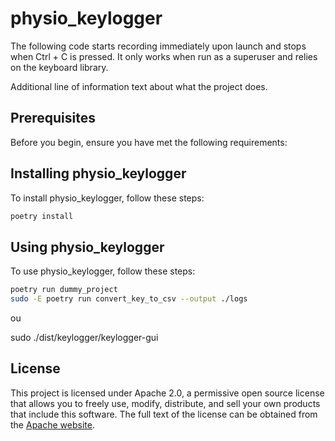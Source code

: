 # physio_keylogger

The following code starts recording immediately upon launch and stops when Ctrl + C is pressed. It only works when run as a superuser and relies on the keyboard library.

Additional line of information text about what the project does.

## Prerequisites

Before you begin, ensure you have met the following requirements:

## Installing physio_keylogger

To install physio_keylogger, follow these steps:

```bash
poetry install
```

## Using physio_keylogger

To use physio_keylogger, follow these steps:

```bash
poetry run dummy_project
sudo -E poetry run convert_key_to_csv --output ./logs
```
ou

sudo ./dist/keylogger/keylogger-gui

## License

This project is licensed under Apache 2.0, a permissive open source license that
allows you to freely use, modify, distribute, and sell your own
products that include this software. The full text of the license can be
obtained from the [Apache website](https://www.apache.org/licenses/LICENSE-2.0).
